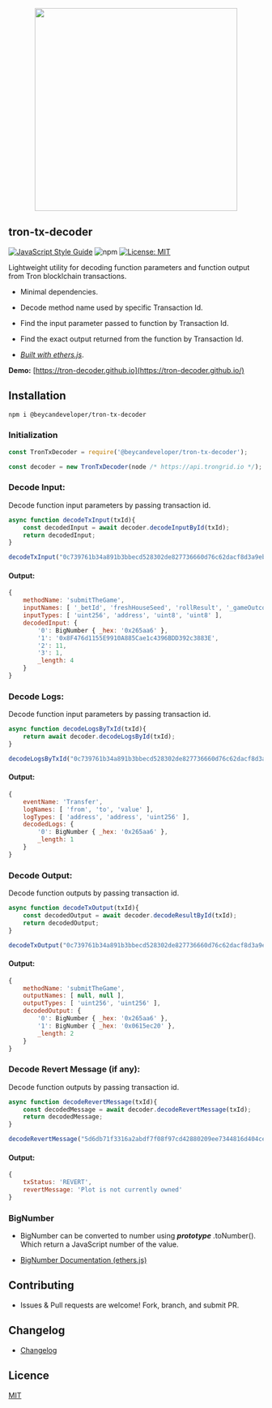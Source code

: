 <p align="center">
<img src="https://tron.network/static/images/logo.png" width=400 />
</p>

## tron-tx-decoder

[![JavaScript Style Guide](https://img.shields.io/badge/code_style-standard-brightgreen.svg)](https://standardjs.com) 
![npm](https://img.shields.io/npm/v/@beycandeveloper/tron-tx-decoder) 
[![License: MIT](https://img.shields.io/badge/License-MIT-blue.svg)](https://opensource.org/licenses/MIT) 

Lightweight utility for decoding function parameters and function output from Tron blocklchain transactions.

- Minimal dependencies.

- Decode method name used by specific Transaction Id.

- Find the input parameter passed to function by Transaction Id.

- Find the exact output returned from the function by Transaction Id.


- _[Built with ethers.js](https://github.com/ethers-io/ethers.js/)_.

**Demo:** [https://tron-decoder.github.io](https://tron-decoder.github.io/)

## Installation

```bash
npm i @beycandeveloper/tron-tx-decoder
```

### Initialization

```js
const TronTxDecoder = require('@beycandeveloper/tron-tx-decoder');

const decoder = new TronTxDecoder(node /* https://api.trongrid.io */);
```

### Decode Input:
Decode function input parameters by passing transaction id.
```js
async function decodeTxInput(txId){
    const decodedInput = await decoder.decodeInputById(txId);
    return decodedInput;
}

decodeTxInput("0c739761b34a891b3bbecd528302de827736660d76c62dacf8d3a9ebe7dade08");
```
#### Output:
```js
{ 
    methodName: 'submitTheGame',
    inputNames: [ '_betId', 'freshHouseSeed', 'rollResult', '_gameOutcome' ],
    inputTypes: [ 'uint256', 'address', 'uint8', 'uint8' ],
    decodedInput: { 
        '0': BigNumber { _hex: '0x265aa6' },
        '1': '0x8F476d1155E9910A885Cae1c4396BDD392c3883E',
        '2': 11,
        '3': 1,
        _length: 4 
    } 
}
```

### Decode Logs:
Decode function input parameters by passing transaction id.
```js
async function decodeLogsByTxId(txId){
    return await decoder.decodeLogsById(txId);
}

decodeLogsByTxId("0c739761b34a891b3bbecd528302de827736660d76c62dacf8d3a9ebe7dade08");
```
#### Output:
```js
{ 
    eventName: 'Transfer',
    logNames: [ 'from', 'to', 'value' ],
    logTypes: [ 'address', 'address', 'uint256' ],
    decodedLogs: { 
        '0': BigNumber { _hex: '0x265aa6' },
        _length: 1
    }
}
```

### Decode Output:
Decode function outputs by passing transaction id.

```js
async function decodeTxOutput(txId){
    const decodedOutput = await decoder.decodeResultById(txId);
    return decodedOutput;
}

decodeTxOutput("0c739761b34a891b3bbecd528302de827736660d76c62dacf8d3a9ebe7dade08");
```
#### Output:
```js
{ 
    methodName: 'submitTheGame',
    outputNames: [ null, null ],
    outputTypes: [ 'uint256', 'uint256' ],
    decodedOutput: { 
        '0': BigNumber { _hex: '0x265aa6' },
        '1': BigNumber { _hex: '0x0615ec20' },
        _length: 2 
    }
}
```

### Decode Revert Message (if any):
Decode function outputs by passing transaction id.

```js
async function decodeRevertMessage(txId){
    const decodedMessage = await decoder.decodeRevertMessage(txId);
    return decodedMessage;
}

decodeRevertMessage("5d6db71f3316a2abdf7f08f97cd42880209ee7344816d404ce865a8679bdb7ae");
```
#### Output:
```js
{ 
    txStatus: 'REVERT',
    revertMessage: 'Plot is not currently owned' 
}
```

### BigNumber

- BigNumber can be converted to number using  ***prototype*** .toNumber(). Which return a JavaScript number of the value.

- [BigNumber Documentation (ethers.js)](https://docs.ethers.io/ethers.js/html/api-utils.html#big-numbers)

## Contributing

- Issues & Pull requests are welcome! Fork, branch, and submit PR.

## Changelog

- [Changelog](https://github.com/BeycanDeveloper/tron-tx-decoder/blob/master/CHANGELOG.md)

## Licence

[MIT](https://github.com/BeycanDeveloper/tron-tx-decoder/blob/master/LICENCE.md)

